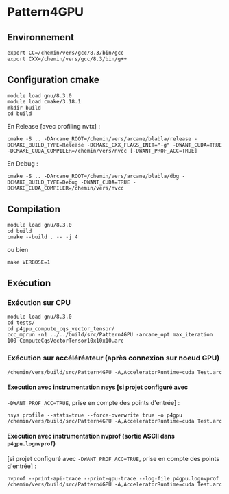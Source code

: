 # Pattern4GPU

## Environnement
```
export CC=/chemin/vers/gcc/8.3/bin/gcc 
export CXX=/chemin/vers/gcc/8.3/bin/g++
```

## Configuration cmake
```
module load gnu/8.3.0
module load cmake/3.18.1
mkdir build
cd build
```
En Release [avec profiling nvtx] :
```
cmake -S .. -DArcane_ROOT=/chemin/vers/arcane/blabla/release -DCMAKE_BUILD_TYPE=Release -DCMAKE_CXX_FLAGS_INIT="-g" -DWANT_CUDA=TRUE -DCMAKE_CUDA_COMPILER=/chemin/vers/nvcc [-DWANT_PROF_ACC=TRUE]
```
En Debug :
```
cmake -S .. -DArcane_ROOT=/chemin/vers/arcane/blabla/dbg -DCMAKE_BUILD_TYPE=Debug -DWANT_CUDA=TRUE -DCMAKE_CUDA_COMPILER=/chemin/vers/nvcc
```

## Compilation
```
module load gnu/8.3.0
cd build
cmake --build . -- -j 4
```
ou bien
```
make VERBOSE=1
```

## Exécution
### Exécution sur CPU
```
module load gnu/8.3.0
cd tests/
cd p4gpu_compute_cqs_vector_tensor/
ccc_mprun -n1 ../../build/src/Pattern4GPU -arcane_opt max_iteration 100 ComputeCqsVectorTensor10x10x10.arc
```

### Exécution sur accéléréateur (après connexion sur noeud GPU)
```
/chemin/vers/build/src/Pattern4GPU -A,AcceleratorRuntime=cuda Test.arc
```

#### Execution avec instrumentation nsys [si projet configuré avec
`-DWANT_PROF_ACC=TRUE`, prise en compte des points d'entrée] :
```
nsys profile --stats=true --force-overwrite true -o p4gpu /chemin/vers/build/src/Pattern4GPU -A,AcceleratorRuntime=cuda Test.arc
```

#### Exécution avec instrumentation nvprof (sortie ASCII dans `p4gpu.lognvprof`) 
[si projet configuré avec `-DWANT_PROF_ACC=TRUE`, prise en compte des points d'entrée] :
```
nvprof --print-api-trace --print-gpu-trace --log-file p4gpu.lognvprof /chemin/vers/build/src/Pattern4GPU -A,AcceleratorRuntime=cuda Test.arc
```

